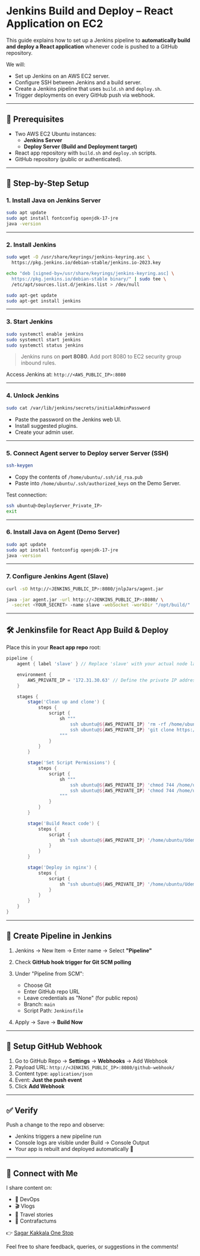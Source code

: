 # Jenkins Build and Deploy – React Application on EC2

This guide explains how to set up a Jenkins pipeline to **automatically build and deploy a React application** whenever code is pushed to a GitHub repository.

We will:

- Set up Jenkins on an AWS EC2 server.
- Configure SSH between Jenkins and a build server.
- Create a Jenkins pipeline that uses `build.sh` and `deploy.sh`.
- Trigger deployments on every GitHub push via webhook.

---

## 🧰 Prerequisites

- Two AWS EC2 Ubuntu instances:
  - **Jenkins Server**
  - **Deploy Server (Build and Deployment target)**
- React app repository with `build.sh` and `deploy.sh` scripts.
- GitHub repository (public or authenticated).

---

## 🔧 Step-by-Step Setup

### 1. Install Java on Jenkins Server

```bash
sudo apt update
sudo apt install fontconfig openjdk-17-jre
java -version
````

---

### 2. Install Jenkins

```bash
sudo wget -O /usr/share/keyrings/jenkins-keyring.asc \
  https://pkg.jenkins.io/debian-stable/jenkins.io-2023.key

echo "deb [signed-by=/usr/share/keyrings/jenkins-keyring.asc] \
  https://pkg.jenkins.io/debian-stable binary/" | sudo tee \
  /etc/apt/sources.list.d/jenkins.list > /dev/null

sudo apt-get update
sudo apt-get install jenkins
```

---

### 3. Start Jenkins

```bash
sudo systemctl enable jenkins
sudo systemctl start jenkins
sudo systemctl status jenkins
```

> Jenkins runs on **port 8080**. Add port 8080 to EC2 security group inbound rules.

Access Jenkins at: `http://<AWS_PUBLIC_IP>:8080`

---

### 4. Unlock Jenkins

```bash
sudo cat /var/lib/jenkins/secrets/initialAdminPassword
```

* Paste the password on the Jenkins web UI.
* Install suggested plugins.
* Create your admin user.

---

### 5. Connect Agent server to Deploy server Server (SSH)

```bash
ssh-keygen
```

* Copy the contents of `/home/ubuntu/.ssh/id_rsa.pub`
* Paste into `/home/ubuntu/.ssh/authorized_keys` on the Demo Server.

Test connection:

```bash
ssh ubuntu@<DeployServer_Private_IP>
exit
```

---

### 6. Install Java on Agent (Demo Server)

```bash
sudo apt update
sudo apt install fontconfig openjdk-17-jre
java -version
```

---

### 7. Configure Jenkins Agent (Slave)

```bash
curl -sO http://<JENKINS_PUBLIC_IP>:8080/jnlpJars/agent.jar

java -jar agent.jar -url http://<JENKINS_PUBLIC_IP>:8080/ \
  -secret <YOUR_SECRET> -name slave -webSocket -workDir "/opt/build/"
```

---

## 🛠 Jenkinsfile for React App Build & Deploy

Place this in your **React app repo** root:

```groovy
pipeline {
    agent { label 'slave' } // Replace 'slave' with your actual node label

    environment {
        AWS_PRIVATE_IP = '172.31.30.63' // Define the private IP address here
    }

    stages {
        stage('Clean up and clone') {
            steps {
                script {
                    sh """
                        ssh ubuntu@${AWS_PRIVATE_IP} 'rm -rf /home/ubuntu/Udemy-section*'
                        ssh ubuntu@${AWS_PRIVATE_IP} 'git clone https://github.com/sagarkakkalasworld/Udemy-section4.git'
                    """
                }
            }
        }

        stage('Set Script Permissions') {
            steps {
                script {
                    sh """
                        ssh ubuntu@${AWS_PRIVATE_IP} 'chmod 744 /home/ubuntu/Udemy-section4/build.sh'
                        ssh ubuntu@${AWS_PRIVATE_IP} 'chmod 744 /home/ubuntu/Udemy-section4/deploy.sh'
                    """
                }
            }
        }

        stage('Build React code') {
            steps {
                script {
                    sh "ssh ubuntu@${AWS_PRIVATE_IP} '/home/ubuntu/Udemy-section4-code/build.sh'"
                }
            }
        }

        stage('Deploy in nginx') {
            steps {
                script {
                    sh "ssh ubuntu@${AWS_PRIVATE_IP} '/home/ubuntu/Udemy-section4-code/deploy.sh'"
                }
            }
        }
    }
}

```

---

## 🚀 Create Pipeline in Jenkins

1. Jenkins → New Item → Enter name → Select **"Pipeline"**
2. Check **GitHub hook trigger for Git SCM polling**
3. Under "Pipeline from SCM":

   * Choose Git
   * Enter GitHub repo URL
   * Leave credentials as "None" (for public repos)
   * Branch: `main`
   * Script Path: `Jenkinsfile`
4. Apply → Save → **Build Now**

---

## 🔁 Setup GitHub Webhook

1. Go to GitHub Repo → **Settings** → **Webhooks** → Add Webhook
2. Payload URL: `http://<JENKINS_PUBLIC_IP>:8080/github-webhook/`
3. Content type: `application/json`
4. Event: **Just the push event**
5. Click **Add Webhook**

---

## ✅ Verify

Push a change to the repo and observe:

* Jenkins triggers a new pipeline run
* Console logs are visible under Build → Console Output
* Your app is rebuilt and deployed automatically 🎉

---

## 🔗 Connect with Me

I share content on:

* 🚀 DevOps
* 🎬 Vlogs
* 🧳 Travel stories
* 🎤 Contrafactums

👉 [Sagar Kakkala One Stop](https://linktr.ee/sagar_kakkalas_world)

Feel free to share feedback, queries, or suggestions in the comments!
